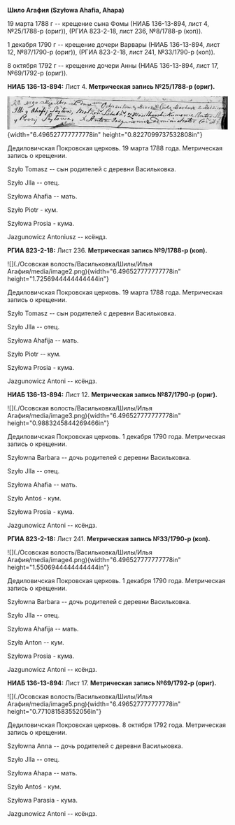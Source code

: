 **Шило Агафия (Szyłowa Ahafia, Ahapa)**

19 марта 1788 г -- крещение сына Фомы (НИАБ 136-13-894, лист 4,
№25/1788-р (ориг)), (РГИА 823-2-18, лист 236, №8/1788-р (коп)).

1 декабря 1790 г -- крещение дочери Варвары (НИАБ 136-13-894, лист 12,
№87/1790-р (ориг)), (РГИА 823-2-18, лист 241, №33/1790-р (коп)).

8 октября 1792 г -- крещение дочери Анны (НИАБ 136-13-894, лист 17,
№69/1792-р (ориг)).

**НИАБ 136-13-894:** Лист 4. **Метрическая запись №25/1788-р (ориг).**

![](./media/b64c84265272cf36238c64b6e8e2c15cacbd7801.png){width="6.496527777777778in"
height="0.8227099737532808in"}

Дедиловичская Покровская церковь. 19 марта 1788 года. Метрическая запись
о крещении.

Szyło Tomasz -- сын родителей с деревни Васильковка.

Szyło Jlla -- отец.

Szyłowa Ahafia -- мать.

Szyło Piotr - кум.

Szyłowa Prosia - кума.

Jazgunowicz Antoniusz -- ксёндз.

**РГИА 823-2-18:** Лист 236. **Метрическая запись №9/1788-р (коп).**

![](./Осовская волость/Васильковка/Шилы/Илья Агафия/media/image2.png){width="6.496527777777778in"
height="1.7256944444444444in"}

Дедиловичская Покровская церковь. 19 марта 1788 года. Метрическая запись
о крещении.

Szyło Tomasz -- сын родителей с деревни Васильковка.

Szyło Jlla -- отец.

Szyłowa Ahafija -- мать.

Szyło Piotr -- кум.

Szyłowa Prosia - кума.

Jazgunowicz Antoni -- ксёндз.

**НИАБ 136-13-894:** Лист 12. **Метрическая запись №87/1790-р (ориг).**

![](./Осовская волость/Васильковка/Шилы/Илья Агафия/media/image3.png){width="6.496527777777778in"
height="0.9883245844269466in"}

Дедиловичская Покровская церковь. 1 декабря 1790 года. Метрическая
запись о крещении.

Szyłowna Barbara -- дочь родителей с деревни Васильковка.

Szyło Jlla -- отец.

Szyłowa Ahafia -- мать.

Szyło Antoś - кум.

Szyłowa Prosia - кума.

Jazgunowicz Antoni -- ксёндз.

**РГИА 823-2-18:** Лист 241. **Метрическая запись №33/1790-р (коп).**

![](./Осовская волость/Васильковка/Шилы/Илья Агафия/media/image4.png){width="6.496527777777778in"
height="1.5506944444444444in"}

Дедиловичская Покровская церковь. 1 декабря 1790 года. Метрическая
запись о крещении.

Szyłowna Barbara -- дочь родителей с деревни Васильковка.

Szyło Jlla -- отец.

Szyłowa Ahafija -- мать.

Szyła Anton -- кум.

Szyłowa Prosia - кума.

Jazgunowicz Antoni -- ксёндз.

**НИАБ 136-13-894:** Лист 17. **Метрическая запись №69/1792-р (ориг).**

![](./Осовская волость/Васильковка/Шилы/Илья Агафия/media/image5.png){width="6.496527777777778in"
height="0.771081583552056in"}

Дедиловичская Покровская церковь. 8 октября 1792 года. Метрическая
запись о крещении.

Szyłowna Anna -- дочь родителей с деревни Васильковка.

Szyło Jlla -- отец.

Szyłowa Ahapa -- мать.

Szyło Antoś - кум.

Szyłowa Parasia - кума.

Jazgunowicz Antoni -- ксёндз.
